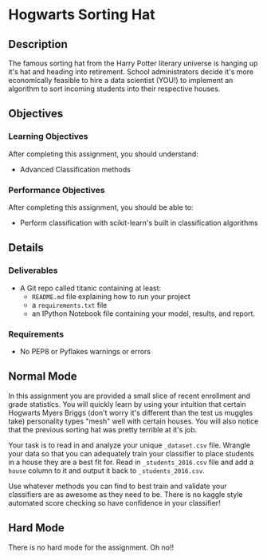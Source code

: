 # Hogwarts Sorting Hat

## Description

The famous sorting hat from the Harry Potter literary universe is hanging up it's hat and heading into retirement. School
administrators decide it's more economically feasible to hire a data scientist (YOU!) to implement an algorithm to
sort incoming students into their respective houses.

## Objectives

### Learning Objectives

After completing this assignment, you should understand:

* Advanced Classification methods

### Performance Objectives

After completing this assignment, you should be able to:

* Perform classification with scikit-learn's built in classification algorithms

## Details

### Deliverables

* A Git repo called titanic containing at least:
  * `README.md` file explaining how to run your project
  * a `requirements.txt` file
  * an IPython Notebook file containing your model, results, and report.

### Requirements

* No PEP8 or Pyflakes warnings or errors

## Normal Mode

In this assignment you are provided a small slice of recent enrollment and grade statistics.  You will quickly
learn by using your intuition that certain Hogwarts Myers Briggs (don't worry it's different than the test us muggles take)
personality types "mesh" well with certain houses.  You will also notice that the previous sorting hat was pretty
terrible at it's job.

Your task is to read in and analyze your unique `_dataset.csv` file. Wrangle your data so that you can adequately train
your classifier to place students in a house they are a best fit for. Read in `_students_2016.csv` file and
add a `house` column to it and output it back to `_students_2016.csv`.

Use whatever methods you can find to best train and validate your classifiers are as awesome as they need to be. There
is no kaggle style automated score checking so have confidence in your classifier!

## Hard Mode

There is no hard mode for the assignment.
Oh no!!
